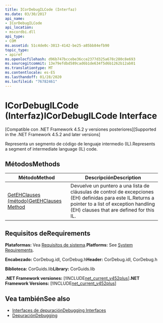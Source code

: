 ```yaml
---
title: ICorDebugILCode (Interfaz)
ms.date: 03/30/2017
api_name:
- ICorDebugILCode
api_location:
- mscordbi.dll
api_type:
- COM
ms.assetid: 51c4de0c-3813-4142-be25-a85bb84efb90
topic_type:
- apiref
ms.openlocfilehash: d96b747bccebe36cce2377d325a678c280c8e693
ms.sourcegitcommit: 13e79efdbd589cad6b1de634f5d6b1262b12ab01
ms.translationtype: MT
ms.contentlocale: es-ES
ms.lasthandoff: 01/28/2020
ms.locfileid: "76782461"
---
```

# <a name="icordebugilcode-interface"></a><span data-ttu-id="2746d-102">ICorDebugILCode (Interfaz)</span><span class="sxs-lookup"><span data-stu-id="2746d-102">ICorDebugILCode Interface</span></span>
<span data-ttu-id="2746d-103">[Compatible con .NET Framework 4.5.2 y versiones posteriores]</span><span class="sxs-lookup"><span data-stu-id="2746d-103">[Supported in the .NET Framework 4.5.2 and later versions]</span></span>  
  
 <span data-ttu-id="2746d-104">Representa un segmento de código de lenguaje intermedio (IL).</span><span class="sxs-lookup"><span data-stu-id="2746d-104">Represents a segment of intermediate language (IL) code.</span></span>  
  
## <a name="methods"></a><span data-ttu-id="2746d-105">Métodos</span><span class="sxs-lookup"><span data-stu-id="2746d-105">Methods</span></span>  
  
|<span data-ttu-id="2746d-106">Método</span><span class="sxs-lookup"><span data-stu-id="2746d-106">Method</span></span>|<span data-ttu-id="2746d-107">Descripción</span><span class="sxs-lookup"><span data-stu-id="2746d-107">Description</span></span>|  
|------------|-----------------|  
|[<span data-ttu-id="2746d-108">GetEHClauses (método)</span><span class="sxs-lookup"><span data-stu-id="2746d-108">GetEHClauses Method</span></span>](icordebugilcode-getehclauses-method.md)|<span data-ttu-id="2746d-109">Devuelve un puntero a una lista de cláusulas de control de excepciones (EH) definidas para este IL.</span><span class="sxs-lookup"><span data-stu-id="2746d-109">Returns a pointer to a list of exception handling (EH) clauses that are defined for this IL.</span></span>|  
  
## <a name="requirements"></a><span data-ttu-id="2746d-110">Requisitos de</span><span class="sxs-lookup"><span data-stu-id="2746d-110">Requirements</span></span>  
 <span data-ttu-id="2746d-111">**Plataformas:** Vea [Requisitos de sistema](../../../../docs/framework/get-started/system-requirements.md).</span><span class="sxs-lookup"><span data-stu-id="2746d-111">**Platforms:** See [System Requirements](../../../../docs/framework/get-started/system-requirements.md).</span></span>  
  
 <span data-ttu-id="2746d-112">**Encabezado:** CorDebug.idl, CorDebug.h</span><span class="sxs-lookup"><span data-stu-id="2746d-112">**Header:** CorDebug.idl, CorDebug.h</span></span>  
  
 <span data-ttu-id="2746d-113">**Biblioteca:** CorGuids.lib</span><span class="sxs-lookup"><span data-stu-id="2746d-113">**Library:** CorGuids.lib</span></span>  
  
 <span data-ttu-id="2746d-114">**.NET Framework versiones:** [!INCLUDE[net_current_v452plus](../../../../includes/net-current-v452plus-md.md)]</span><span class="sxs-lookup"><span data-stu-id="2746d-114">**.NET Framework Versions:** [!INCLUDE[net_current_v452plus](../../../../includes/net-current-v452plus-md.md)]</span></span>  
  
## <a name="see-also"></a><span data-ttu-id="2746d-115">Vea también</span><span class="sxs-lookup"><span data-stu-id="2746d-115">See also</span></span>

- [<span data-ttu-id="2746d-116">Interfaces de depuración</span><span class="sxs-lookup"><span data-stu-id="2746d-116">Debugging Interfaces</span></span>](debugging-interfaces.md)
- [<span data-ttu-id="2746d-117">Depuración</span><span class="sxs-lookup"><span data-stu-id="2746d-117">Debugging</span></span>](index.md)
